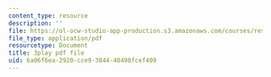 ```yaml
---
content_type: resource
description: ''
file: https://ol-ocw-studio-app-production.s3.amazonaws.com/courses/res-18-009-learn-differential-equations-up-close-with-gilbert-strang-and-cleve-moler-fall-2015/6a06f6ea2920cce9384448498fcef409_RwBCrVB98s8.pdf
file_type: application/pdf
resourcetype: Document
title: 3play pdf file
uid: 6a06f6ea-2920-cce9-3844-48498fcef409
---
```


